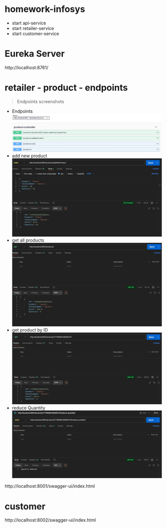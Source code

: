 # homework-infosys
- start api-service
- start retailer-service
- start customer-service

# Eureka Server
http://localhost:8761/

# retailer - product - endpoints
> Endpoints screenshots
- Endpoints
![screenshot](images/productServices.jpg) 
- add new product
![screenshot](images/addNewProduct.jpg)
- get all products
![screenshot](images/getAllProducts.jpg)
- get product by ID
![screenshot](images/getProductById.jpg)
- reduce Quantity
![screenshot](images/reduceQuantity.jpg)

http://localhost:8001/swagger-ui/index.html

# customer
http://localhost:8002/swagger-ui/index.html
